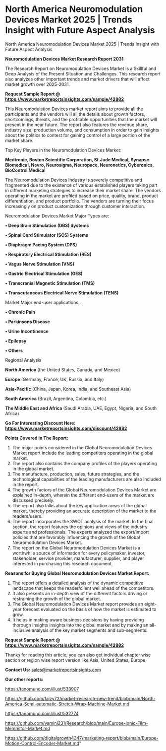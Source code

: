# North America Neuromodulation Devices Market 2025 | Trends Insight with Future Aspect Analysis
North America Neuromodulation Devices Market 2025 | Trends Insight with Future Aspect Analysis

<strong>Neuromodulation Devices Market Research Report 2031</strong>

The Research Report on Neuromodulation Devices Market is a Skillful and Deep Analysis of the Present Situation and Challenges. This research report also analyzes other important trends and market drivers that will affect market growth over 2025-2031.

<strong>Request Sample Report @ <a href=https://www.marketreportsinsights.com/sample/42882>https://www.marketreportsinsights.com/sample/42882</a></strong>

This Neuromodulation Devices market report aims to provide all the participants and the vendors will all the details about growth factors, shortcomings, threats, and the profitable opportunities that the market will present in the near future. The report also features the revenue share, industry size, production volume, and consumption in order to gain insights about the politics to contest for gaining control of a large portion of the market share.

Top Key Players in the Neuromodulation Devices Market:

<strong>Medtronic, Boston Scientific Corporation, St.Jude Medical, Synapse Biomedical, Nevro, Neurosigma, Neuropace, Neuronetics, Cyberonics, BioControl Medical</strong>

The Neuromodulation Devices Industry is severely competitive and fragmented due to the existence of various established players taking part in different marketing strategies to increase their market share. The vendors operating in the market are profiled based on price, quality, brand, product differentiation, and product portfolio. The vendors are turning their focus increasingly on product customization through customer interaction.

Neuromodulation Devices Market Major Types are:

<strong>•  Deep Brain Stimulation (DBS) Systems

•  Spinal Cord Stimulator (SCS) Systems

•  Diaphragm Pacing System (DPS)

•  Respiratory Electrical Stimulation (RES)

•  Vagus Nerve Stimulation (VNS)

•  Gastric Electrical Stimulation (GES)

•  Transcranial Magnetic Stimulation (TMS)

•  Transcutaneous Electrical Nerve Stimulation (TENS)</strong>

Market Major end-user applications :

<strong>•  Chronic Pain

•  Parkinsons Disease

•  Urine Incontinence

•  Epilepsy

•  Others</strong>

Regional Analysis

</u><strong><b>North America</b></strong> (the United States, Canada, and Mexico)

<strong><b>Europe </b></strong>(Germany, France, UK, Russia, and Italy)

<strong><b>Asia-Pacific</b></strong> (China, Japan, Korea, India, and Southeast Asia)

<strong><b>South America</b></strong> (Brazil, Argentina, Colombia, etc.)

<strong><b>The Middle East and Africa</b></strong> (Saudi Arabia, UAE, Egypt, Nigeria, and South Africa)

<strong>Go For Interesting Discount Here: <a href=https://www.marketreportsinsights.com/discount/42882>https://www.marketreportsinsights.com/discount/42882</a></strong>

<strong>Points Covered in The Report:</strong>
<ol>
  <li>The major points considered in the Global Neuromodulation Devices Market report include the leading competitors operating in the global market.</li>
  <li>The report also contains the company profiles of the players operating in the global market.</li>
  <li>The manufacture, production, sales, future strategies, and the technological capabilities of the leading manufacturers are also included in the report.</li>
  <li>The growth factors of the Global Neuromodulation Devices Market are explained in-depth, wherein the different end-users of the market are discussed precisely.</li>
  <li>The report also talks about the key application areas of the global market, thereby providing an accurate description of the market to the readers/users.</li>
  <li>The report incorporates the SWOT analysis of the market. In the final section, the report features the opinions and views of the industry experts and professionals. The experts analyzed the export/import policies that are favorably influencing the growth of the Global Neuromodulation Devices Market.</li>
  <li>The report on the Global Neuromodulation Devices Market is a worthwhile source of information for every policymaker, investor, stakeholder, service provider, manufacturer, supplier, and player interested in purchasing this research document.</li>
</ol>
<strong>Reasons for Buying Global Neuromodulation Devices Market Report:</strong>

<ol>
  <li>The report offers a detailed analysis of the dynamic competitive landscape that keeps the reader/client well ahead of the competitors.</li>
  <li>It also presents an in-depth view of the different factors driving or restraining the growth of the global market.</li>
  <li>The Global Neuromodulation Devices Market report provides an eight-year forecast evaluated on the basis of how the market is estimated to grow.</li>
  <li>It helps in making aware business decisions by having providing thorough insights insights into the global market and by making an all-inclusive analysis of the key market segments and sub-segments.</li>
</ol>
<strong>Request Sample Report @ <a href=https://www.marketreportsinsights.com/sample/42882>https://www.marketreportsinsights.com/sample/42882</a></strong>


Thanks for reading this article; you can also get individual chapter wise section or region wise report version like Asia, United States, Europe.

<strong>Contact Us:</strong>
sales@marketreportsinsights.com

<strong>Our other reports:</strong>

<a href=https://tanomuno.com/illust/533907>https://tanomuno.com/illust/533907</a>

<a href=https://github.com/faizy72/market-research-new-trend/blob/main/North-America-Semi-automatic-Stretch-Wrap-Machine-Market.md>https://github.com/faizy72/market-research-new-trend/blob/main/North-America-Semi-automatic-Stretch-Wrap-Machine-Market.md</a>

<a href=https://tanomuno.com/illust/532774>https://tanomuno.com/illust/532774</a>

<a href=https://github.com/yamini231/Research/blob/main/Europe-Ionic-Film-Memristor-Market.md>https://github.com/yamini231/Research/blob/main/Europe-Ionic-Film-Memristor-Market.md</a>

<a href=https://github.com/digitalgrowth4347/marketing-report/blob/main/Europe-Motion-Control-Encoder-Market.md>https://github.com/digitalgrowth4347/marketing-report/blob/main/Europe-Motion-Control-Encoder-Market.md</a>"
